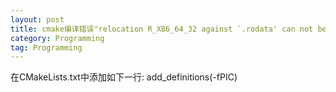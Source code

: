 ```yaml
---
layout: post
title: cmake编译错误"relocation R_X86_64_32 against `.rodata' can not be used when making a shared object“解决办法
category: Programming
tag: Programming
---
```



在CMakeLists.txt中添加如下一行:
add_definitions(-fPIC)
